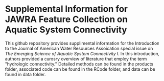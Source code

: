 # Supplemental Information for JAWRA Feature Collection on Aquatic System Connectivity
This github repository provides supplimental information for the Introduction to the Journal of American Water Resources Assoication special issue on *The Emerging Science of Aquatic System Connectivity I*. In this introduction, authors provided a curosry overview of literature that employ the term "hydrologic connectivity."  Detailed methods can be found in the products folder, associated code can be found in the RCode folder, and data can be found in data folder.  
